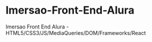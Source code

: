 # Imersao-Front-End-Alura
 Imersao Front End Alura - HTML5/CSS3/JS/MediaQueries/DOM/Frameworks/React
